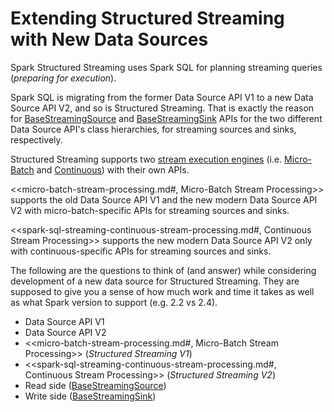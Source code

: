 # Extending Structured Streaming with New Data Sources

Spark Structured Streaming uses Spark SQL for planning streaming queries (_preparing for execution_).

Spark SQL is migrating from the former Data Source API V1 to a new Data Source API V2, and so is Structured Streaming. That is exactly the reason for [BaseStreamingSource](spark-sql-streaming-BaseStreamingSource.md) and [BaseStreamingSink](spark-sql-streaming-BaseStreamingSink.md) APIs for the two different Data Source API's class hierarchies, for streaming sources and sinks, respectively.

Structured Streaming supports two [stream execution engines](StreamExecution.md) (i.e. [Micro-Batch](micro-batch-stream-processing.md) and [Continuous](spark-sql-streaming-continuous-stream-processing.md)) with their own APIs.

<<micro-batch-stream-processing.md#, Micro-Batch Stream Processing>> supports the old Data Source API V1 and the new modern Data Source API V2 with micro-batch-specific APIs for streaming sources and sinks.

<<spark-sql-streaming-continuous-stream-processing.md#, Continuous Stream Processing>> supports the new modern Data Source API V2 only with continuous-specific APIs for streaming sources and sinks.

The following are the questions to think of (and answer) while considering development of a new data source for Structured Streaming. They are supposed to give you a sense of how much work and time it takes as well as what Spark version to support (e.g. 2.2 vs 2.4).

* Data Source API V1
* Data Source API V2
* <<micro-batch-stream-processing.md#, Micro-Batch Stream Processing>> (_Structured Streaming V1_)
* <<spark-sql-streaming-continuous-stream-processing.md#, Continuous Stream Processing>> (_Structured Streaming V2_)
* Read side ([BaseStreamingSource](spark-sql-streaming-BaseStreamingSource.md))
* Write side ([BaseStreamingSink](spark-sql-streaming-BaseStreamingSink.md))
